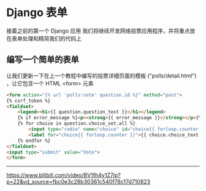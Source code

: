 # Django 表单

接着之前的第一个 Django 应用
我们将继续开发网络投票应用程序，并将重点放在表单处理和精简我们的代码上

## 编写一个简单的表单

让我们更新一下在上一个教程中编写的投票详细页面的模板 ("polls/detail.html") ，让它包含一个 HTML \<form\> 元素

```html
<form action="{% url 'polls:vote' question.id %}" method="post">
{% csrf_token %}
<fieldset>
    <legend><h1>{{ question.question_text }}</h1></legend>
    {% if error_message %}<p><strong>{{ error_message }}</strong></p>{% endif %}
    {% for choice in question.choice_set.all %}
        <input type="radio" name="choice" id="choice{{ forloop.counter }}" value="{{ choice.id }}">
        <label for="choice{{ forloop.counter }}">{{ choice.choice_text }}</label><br>
    {% endfor %}
</fieldset>
<input type="submit" value="Vote">
</form>
```






---
  https://www.bilibili.com/video/BV1fh4y1Z7jp?p=22&vd_source=fbc0e3c28b30361c540f78c17d710823
  
